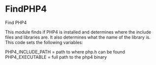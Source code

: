   

# FindPHP4  
Find PHP4  

This module finds if PHP4 is installed and determines where the
include files and libraries are.  It also determines what the name of
the library is.  This code sets the following variables:  

PHP4_INCLUDE_PATH       = path to where php.h can be found
PHP4_EXECUTABLE         = full path to the php4 binary

  

